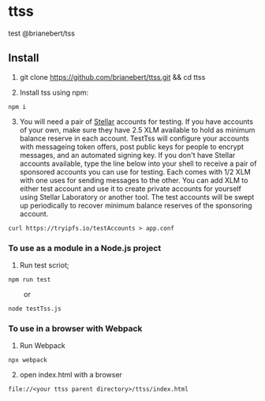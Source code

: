# ttss
test @brianebert/tss

## Install

1. git clone https://github.com/brianebert/ttss.git && cd ttss

2. Install tss using npm:

```shell
npm i
```

3. You will need a pair of [Stellar](https://developers.stellar.org) accounts for testing. If you have accounts of your own, make sure they have 2.5 XLM available to hold as minimum balance reserve in each account. TestTss will configure your accounts with messageing token offers, post public keys for people to encrypt messages, and an automated signing key.
If you don't have Stellar accounts available, type the line below into your shell to receive a pair of sponsored accounts you can use for testing. Each comes with 1/2 XLM with one uses for sending messages to the other. You can add XLM to either test account and use it to create private accounts for yourself using Stellar Laboratory or another tool. The test accounts will be swept up periodically to recover minimum balance reserves of the sponsoring account.

```shell
curl https://tryipfs.io/testAccounts > app.conf
```

### To use as a module in a Node.js project
1. Run test scriot;
```shell
npm run test
```
&nbsp;&nbsp;&nbsp;&nbsp;&nbsp;&nbsp;&nbsp;&nbsp;or
```shell
node testTss.js
```

### To use in a browser with Webpack

1. Run Webpack
```shell
npx webpack
```

2. open index.html with a browser
```shell
file://<your ttss parent directory>/ttss/index.html
```
